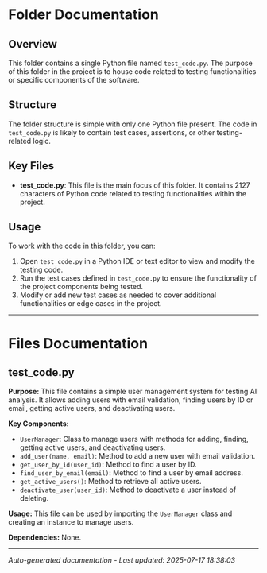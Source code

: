 # Folder Documentation

## Overview
This folder contains a single Python file named `test_code.py`. The purpose of this folder in the project is to house code related to testing functionalities or specific components of the software.

## Structure
The folder structure is simple with only one Python file present. The code in `test_code.py` is likely to contain test cases, assertions, or other testing-related logic.

## Key Files
- **test_code.py**: This file is the main focus of this folder. It contains 2127 characters of Python code related to testing functionalities within the project.

## Usage
To work with the code in this folder, you can:
1. Open `test_code.py` in a Python IDE or text editor to view and modify the testing code.
2. Run the test cases defined in `test_code.py` to ensure the functionality of the project components being tested.
3. Modify or add new test cases as needed to cover additional functionalities or edge cases in the project.

---

# Files Documentation

## test_code.py

**Purpose:** This file contains a simple user management system for testing AI analysis. It allows adding users with email validation, finding users by ID or email, getting active users, and deactivating users.

**Key Components:**
- `UserManager`: Class to manage users with methods for adding, finding, getting active users, and deactivating users.
- `add_user(name, email)`: Method to add a new user with email validation.
- `get_user_by_id(user_id)`: Method to find a user by ID.
- `find_user_by_email(email)`: Method to find a user by email address.
- `get_active_users()`: Method to retrieve all active users.
- `deactivate_user(user_id)`: Method to deactivate a user instead of deleting.

**Usage:** This file can be used by importing the `UserManager` class and creating an instance to manage users.

**Dependencies:** None.

---
*Auto-generated documentation - Last updated: 2025-07-17 18:38:03*
